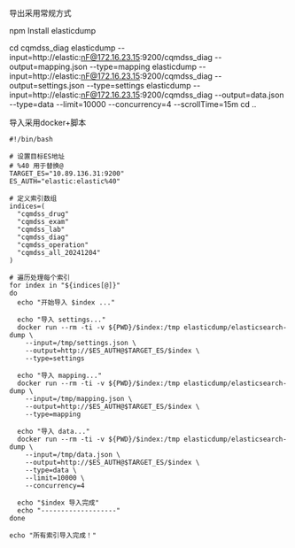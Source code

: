 

导出采用常规方式

npm Install elasticdump

cd cqmdss_diag
elasticdump --input=http://elastic:nF@172.16.23.15:9200/cqmdss_diag --output=mapping.json --type=mapping
elasticdump --input=http://elastic:nF@172.16.23.15:9200/cqmdss_diag --output=settings.json --type=settings
elasticdump --input=http://elastic:nF@172.16.23.15:9200/cqmdss_diag --output=data.json --type=data --limit=10000 --concurrency=4 --scrollTime=15m
cd ..

导入采用docker+脚本


```
#!/bin/bash

# 设置目标ES地址
# %40 用于替换@
TARGET_ES="10.89.136.31:9200"
ES_AUTH="elastic:elastic%40"

# 定义索引数组
indices=(
  "cqmdss_drug"
  "cqmdss_exam"
  "cqmdss_lab"
  "cqmdss_diag"
  "cqmdss_operation"
  "cqmdss_all_20241204"
)

# 遍历处理每个索引
for index in "${indices[@]}"
do
  echo "开始导入 $index ..."

  echo "导入 settings..."
  docker run --rm -ti -v ${PWD}/$index:/tmp elasticdump/elasticsearch-dump \
    --input=/tmp/settings.json \
    --output=http://$ES_AUTH@$TARGET_ES/$index \
    --type=settings

  echo "导入 mapping..."
  docker run --rm -ti -v ${PWD}/$index:/tmp elasticdump/elasticsearch-dump \
    --input=/tmp/mapping.json \
    --output=http://$ES_AUTH@$TARGET_ES/$index \
    --type=mapping

  echo "导入 data..."
  docker run --rm -ti -v ${PWD}/$index:/tmp elasticdump/elasticsearch-dump \
    --input=/tmp/data.json \
    --output=http://$ES_AUTH@$TARGET_ES/$index \
    --type=data \
    --limit=10000 \
    --concurrency=4

  echo "$index 导入完成"
  echo "-------------------"
done

echo "所有索引导入完成！"

```
